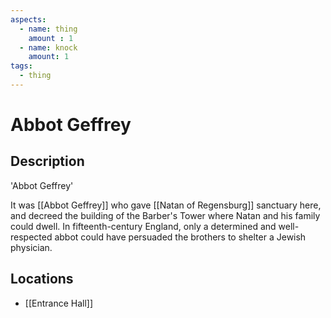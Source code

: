 ```yaml
---
aspects: 
  - name: thing
    amount : 1
  - name: knock
    amount: 1
tags:
  - thing
---
```


# Abbot Geffrey

## Description
'Abbot Geffrey'

It was [[Abbot Geffrey]] who gave [[Natan of Regensburg]] sanctuary here, and decreed the building of the Barber's Tower where Natan and his family could dwell. In fifteenth-century England, only a determined and well-respected abbot could have persuaded the brothers to shelter a Jewish physician.
## Locations

- [[Entrance Hall]]